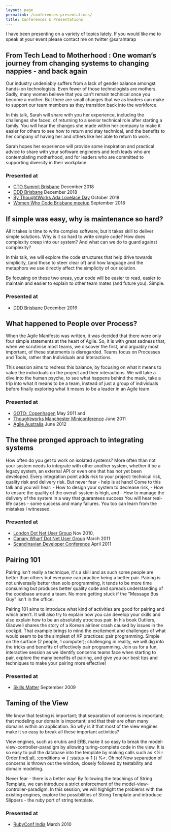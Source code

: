 ```yaml
---
layout: page
permalink: /conferences-presentations/
title: Conferences & Presentations
---
```


I have been presenting on a variety of topics lately. If you would like me to speak at your event please contact me on twitter @sarahtarap

##  From Tech Lead to Motherhood : One woman’s journey from changing systems to changing nappies - and back again
Our industry undeniably suffers from a lack of gender balance amongst hands-on technologists. Even fewer of those technologists are mothers. Sadly, many women believe that you can’t remain technical once you become a mother. But there are small changes that we as leaders can make to support our team members as they transition back into the workforce.


In this talk, Sarah will share with you her experience, including the challenges she faced, of returning to a senior technical role after starting a family. You will hear the changes she made within her company to make it easier for others to see how to return and stay technical, and the benefits to her company of having her and others like her able to return to work.


Sarah hopes her experience will provide some inspiration and practical advice to share with your software engineers and tech leads who are contemplating motherhood, and for leaders who are committed to supporting diversity in their workplace.

### Presented at
* [CTO Summit Brisbane](https://brisbanectosummit.yowconference.com.au/) December 2018
* [DDD Brisbane](https://dddbrisbane.com/) December 2018
* [By ThoughtWorks Ada Lovelace Day](https://www.meetup.com/en-AU/ThoughtWorks_Brisbane/events/254774905/) October 2018
* [Women Who Code Brisbane meetup](https://www.meetup.com/en-AU/Women-Who-Code-Brisbane/events/rgnbrpyxmbjc/) September 2018

## If simple was easy, why is maintenance so hard?
All it takes is time to write complex software, but it takes skill to deliver simple solutions. Why is it so hard to write simple code? How does complexity creep into our system? And what can we do to guard against complexity?

In this talk, we will explore the code structures that help drive towards simplicity, (and those to steer clear of) and how language and the metaphors we use directly affect the simplicity of our solution.

By focusing on these two areas, your code will be easier to read, easier to maintain and easier to explain to other team mates (and future you). Simple.

### Presented at
* [DDD Brisbane](https://dddbrisbane.com/) December 2016

## What happened to People over Process?
When the Agile Manifesto was written, it was decided that there were only four simple statements at the heart of Agile. So, it is with great sadness that, when we scrutinise most teams, we discover the first, and arguably most important, of these statements is disregarded. Teams focus on Processes and Tools, rather than Individuals and Interactions.

This session aims to redress this balance, by focusing on what it means to value the individuals on the project and their interactions. We will take a dive into the human psyche, to see what happens behind the mask, take a trip into what it means to be a team, instead of just a group of individuals before finally exploring what it means to be a leader in an Agile team.

### Presented at
* [GOTO; Copenhagen](http://gotocon.com/cph-2011/speaker/Sarah+Taraporewalla) May 2011 and
* [Thoughtworks Manchester Miniconference](http://www.thoughtworks.com/events/thoughtworks-manchester-open-day) June 2011
* [Agile Australia](https://craigsmith.id.au/2012/07/06/agile-australia-2012-day-1-review/) June 2012

## The three pronged approach to integrating systems
How often do you get to work on isolated systems? More often than not your system needs to integrate with other another system, whether it be a legacy system, an external API or even one that has not yet been developed. Every integration point adds risk to your project: technical risk, quality risk and delivery risk. But never fear - help is at hand! Come to this talk and you will hear: - How to design your system to decrease risk, - How to ensure the quality of the overall system is high, and - How to manage the delivery of the system in a way that guarantees success You will hear real-life cases - some success and many failures. You too can learn from the mistakes I witnessed.

### Presented at
* [London Dot Net User Group](http://skillsmatter.com/podcast/open-source-dot-net/how-to-design-your-system-to-decrease-risks) Nov 2010,
* [Canary Wharf Dot Net User Group](http://www.meetup.com/cwdnug/events/16692762/) March 2011
* [Scandinavian Developer Conference](http://www.scandevconf.se/2011/conference/speakers/sarah-taraporewalla/) April 2011

## Pairing 101
Pairing isn't really a technique, it's a skill and as such some people are better than others but everyone can practice being a better pair. Pairing is not universally better than solo programming, it tends to be more time consuming but produces better quality code and spreads understanding of the codebase around a team. No more getting stuck if the "Message Bus Guy" isn't in the office.

Pairing 101 aims to introduce what kind of activities are good for pairing and which aren't. It will also try to explain how you can develop your skills and also explain how to be an absolutely atrocious pair.
In his book Outliers, Gladwell shares the story of a Korean airliner crash caused by issues in the cockpit. That example brings to mind the excitement and challenges of what would seem to be the simplest of XP practices: pair programming. Simple on the surface (2 people, 1 computer); challenging in reality, we will dig into the tricks and benefits of effectively pair programming. Join us for a fun, interactive session as we identify concerns teams face when starting to pair, explore the many benefits of pairing, and give you our best tips and techniques to make your pairing more effective!

### Presented at
* [Skills Matter](http://sarahtaraporewalla.com/agile/pairing-101-skills-matter/) September 2009

## Taming of the View
We know that testing is important; that separation of concerns is important; that modeling our domain is important; and that their are often many domains within an application. So why is it that most of the view engines make it so easy to break all these important activities?

View engines, such as erubis and ERB, make it so easy to break the model-view-controller-paradigm by allowing turing-complete code in the view. It is so easy to pull the database into the template by making calls such as <%= Order.find(:all, :conditions => { :status => 1 }) %>. Oh no! Now separation of concerns is thrown out the window, closely followed by testability and domain modeling.

Never fear - there is a better way! By following the teachings of String Template, we can introduce a strict enforcement of the model-view-controller-paradigm. In this session, we will highlight the problems with the existing engines, explore the possibilities of String Template and introduce Slippers - the ruby port of string template.

### Presented at
* [RubyConf India](http://rubyconfindia.org/2010/speakers.html) March 2010

